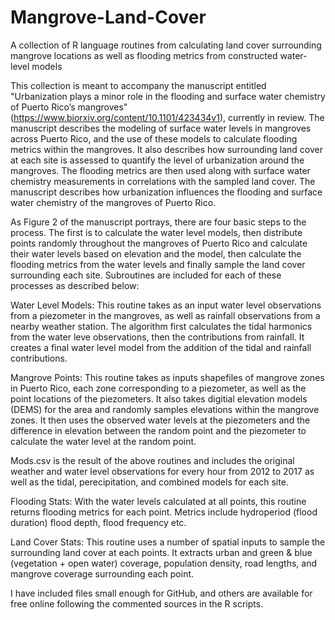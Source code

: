 # Mangrove-Land-Cover
A collection of R language routines from calculating land cover surrounding mangrove locations as well as flooding metrics from constructed water-level models

This collection is meant to accompany the manuscript entitled "Urbanization plays a minor role in the flooding and surface water chemistry of Puerto Rico’s mangroves" (https://www.biorxiv.org/content/10.1101/423434v1), currently in review. The manuscript describes the modeling of surface water levels in mangroves across Puerto Rico, and the use of these models to calculate flooding metrics within the mangroves. It also describes how surrounding land cover at each site is assessed to quantify the level of urbanization around the mangroves. The flooding metrics are then used along with surface water chemistry measurements in correlations with the sampled land cover. The manuscript describes how urbanization influences the flooding and surface water chemistry of the mangroves of Puerto Rico.

As Figure 2 of the manuscript portrays, there are four basic steps to the process. The first is to calculate the water level models, then distribute points randomly throughout the mangroves of Puerto Rico and calculate their water levels based on elevation and the model, then calculate the flooding metrics from the water levels and finally sample the land cover surrounding each site. Subroutines are included for each of these processes as described below:

Water Level Models: This routine takes as an input water level observations from a piezometer in the mangroves, as well as rainfall observations from a nearby weather station. The algorithm first calculates the tidal harmonics from the water leve observations, then the contributions from rainfall. It creates a final water level model from the addition of the tidal and rainfall contributions.

Mangrove Points: This routine takes as inputs shapefiles of mangrove zones in Puerto Rico, each zone corresponding to a piezometer, as well as the point locations of the piezometers. It also takes digitial elevation models (DEMS) for the area and randomly samples elevations within the mangrove zones. It then uses the observed water levels at the piezometers and the difference in elevation between the random point and the piezometer to calculate the water level at the random point.

Mods.csv is the result of the above routines and includes the original weather and water level observations for every hour from 2012 to 2017 as well as the tidal, perecipitation, and combined models for each site.

Flooding Stats:  With the water levels calculated at all points, this routine returns flooding metrics for each point. Metrics include hydroperiod (flood duration) flood depth, flood frequency etc.

Land Cover Stats:  This routine uses a number of spatial inputs to sample the surrounding land cover at each points. It extracts urban and green & blue (vegetation + open water) coverage, population density, road lengths, and mangrove coverage surrounding each point. 

I have included files small enough for GitHub, and others are available for free online following the commented sources in the R scripts. 
